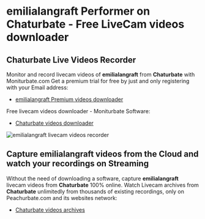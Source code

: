 # emilialangraft Performer on Chaturbate - Free LiveCam videos downloader

## Chaturbate Live Videos Recorder

Monitor and record livecam videos of **emilialangraft** from **Chaturbate** with Moniturbate.com
Get a premium trial for free by just and only registering with your Email address:
* [emilialangraft Premium videos downloader](https://moniturbate.com/request-demo-licence-key.html)

Free livecam videos downloader - Moniturbate Software:
* [Chaturbate videos downloader](https://moniturbate.com/moniturbate-download-software.html)

![emilialangraft livecam videos recorder](https://peachurnet.com/templates/moniturbate-software.png)


## Capture emilialangraft videos from the Cloud and watch your recordings on Streaming

Without the need of downloading a software, capture **emilialangraft** livecam videos from **Chaturbate** 100% online.
Watch Livecam archives from **Chaturbate** unlimitedly from thousands of existing recordings, only on Peachurbate.com and its websites network:
* [Chaturbate videos archives](https://peachurnet.com/)